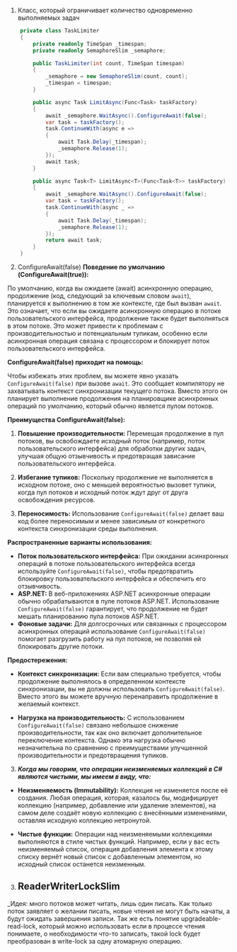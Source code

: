 1. Класс, который ограничивает количество одновременно выполняемых задач
   
```csharp
    private class TaskLimiter
    {
        private readonly TimeSpan _timespan;
        private readonly SemaphoreSlim _semaphore;

        public TaskLimiter(int count, TimeSpan timespan)
        {
            _semaphore = new SemaphoreSlim(count, count);
            _timespan = timespan;
        }

        public async Task LimitAsync(Func<Task> taskFactory)
        {
            await _semaphore.WaitAsync().ConfigureAwait(false);
            var task = taskFactory();
            task.ContinueWith(async e =>
            {
                await Task.Delay(_timespan);
                _semaphore.Release(1);
            });
            await task;
        }

        public async Task<T> LimitAsync<T>(Func<Task<T>> taskFactory)
        {
            await _semaphore.WaitAsync().ConfigureAwait(false);
            var task = taskFactory();
            task.ContinueWith(async _ =>
            {
                await Task.Delay(_timespan);
                _semaphore.Release(1);
            });
            return await task;
        }
    }

```

2. ConfigureAwait(false)
**Поведение по умолчанию (ConfigureAwait(true)):**

По умолчанию, когда вы ожидаете (await) асинхронную операцию, продолжение (код, следующий за ключевым словом `await`), планируется к выполнению в том же контексте, где был вызван `await`. Это означает, что если вы ожидаете асинхронную операцию в потоке пользовательского интерфейса, продолжение также будет выполняться в этом потоке. Это может привести к проблемам с производительностью и потенциальным тупикам, особенно если асинхронная операция связана с процессором и блокирует поток пользовательского интерфейса.

**ConfigureAwait(false) приходит на помощь:**

Чтобы избежать этих проблем, вы можете явно указать `ConfigureAwait(false)` при вызове `await`. Это сообщает компилятору не захватывать контекст синхронизации текущего потока. Вместо этого он планирует выполнение продолжения на планировщике асинхронных операций по умолчанию, который обычно является пулом потоков.

**Преимущества ConfigureAwait(false):**

1. **Повышение производительности:** Перемещая продолжение в пул потоков, вы освобождаете исходный поток (например, поток пользовательского интерфейса) для обработки других задач, улучшая общую отзывчивость и предотвращая зависание пользовательского интерфейса.
    
2. **Избегание тупиков:** Поскольку продолжение не выполняется в исходном потоке, оно с меньшей вероятностью вызовет тупики, когда пул потоков и исходный поток ждут друг от друга освобождения ресурсов.
    
3. **Переносимость:** Использование `ConfigureAwait(false)` делает ваш код более переносимым и менее зависимым от конкретного контекста синхронизации среды выполнения.
    

**Распространенные варианты использования:**

- **Поток пользовательского интерфейса:** При ожидании асинхронных операций в потоке пользовательского интерфейса всегда используйте `ConfigureAwait(false)`, чтобы предотвратить блокировку пользовательского интерфейса и обеспечить его отзывчивость.
- **ASP.NET:** В веб-приложениях ASP.NET асинхронные операции обычно обрабатываются в пуле потоков ASP.NET. Использование `ConfigureAwait(false)` гарантирует, что продолжение не будет мешать планированию пула потоков ASP.NET.
- **Фоновые задачи:** Для долгосрочных или связанных с процессором асинхронных операций использование `ConfigureAwait(false)` помогает разгрузить работу на пул потоков, не позволяя ей блокировать другие потоки.

**Предостережения:**

- **Контекст синхронизации:** Если вам специально требуется, чтобы продолжение выполнялось в определенном контексте синхронизации, вы не должны использовать `ConfigureAwait(false)`. Вместо этого вы можете вручную перенаправить продолжение в желаемый контекст.
    
- **Нагрузка на производительность:** С использованием `ConfigureAwait(false)` связано небольшое снижение производительности, так как оно включает дополнительное переключение контекста. Однако эта нагрузка обычно незначительна по сравнению с преимуществами улучшенной производительности и предотвращения тупиков.

3. ***Когда мы говорим, что операции неизменяемых коллекций в C# являются чистыми, мы имеем в виду, что:***

- **Неизменяемость (Immutability):** Коллекция не изменяется после её создания. Любая операция, которая, казалось бы, модифицирует коллекцию (например, добавление или удаление элементов), на самом деле создаёт новую коллекцию с внесёнными изменениями, оставляя исходную коллекцию нетронутой.
    
- **Чистые функции:** Операции над неизменяемыми коллекциями выполняются в стиле чистых функций. Например, если у вас есть неизменяемый список, операция добавления элемента к этому списку вернёт новый список с добавленным элементом, но исходный список останется неизменным.

3.  ## ReaderWriterLockSlim
   
   _Идея: много потоков может читать, лишь один писать. Как только поток заявляет о желании писать, новые чтения не могут быть начаты, а будут ожидать завершения записи. Так же есть понятие upgradeable-read-lock, который можно использовать если в процессе чтения понимаете, о необходимости что-то записать, такой lock будет преобразован в write-lock за одну атомарную операцию.